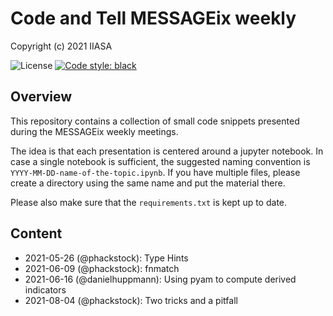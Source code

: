 # Code and Tell MESSAGEix weekly

Copyright (c) 2021 IIASA

![License](https://img.shields.io/github/license/iiasa/code-and-tell)
[![Code style: black](https://img.shields.io/badge/code%20style-black-000000.svg)](https://github.com/psf/black)

## Overview

This repository contains a collection of small code snippets presented during the MESSAGEix
weekly meetings.

The idea is that each presentation is centered around a jupyter notebook. In case a single
notebook is sufficient, the suggested naming convention is
`YYYY-MM-DD-name-of-the-topic.ipynb`. If you have multiple files, please create a directory
using the same name and put the material there.

Please also make sure that the `requirements.txt` is kept up to date.

## Content

- 2021-05-26 (@phackstock): Type Hints
- 2021-06-09 (@phackstock): fnmatch
- 2021-06-16 (@danielhuppmann): Using pyam to compute derived indicators
- 2021-08-04 (@phackstock): Two tricks and a pitfall
